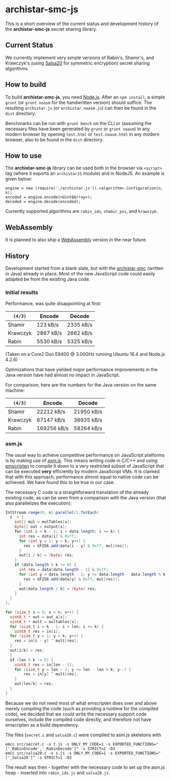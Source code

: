 # archistar-smc-js

This is a short overview of the current status and development history of the **archistar-smc-js** secret sharing library.

## Current Status

We currently implement very simple versions of Rabin's, Shamir's, and Krawczyk's (using [Salsa20](https://en.wikipedia.org/wiki/Salsa20) for symmetric encryption) secret sharing algorithms.

## How to build

To build **archistar-smc-js**, you need [Node.js](https://nodejs.org). After an `npm install`, a simple `grunt` (or `grunt noasm` for the handwritten version) should suffice. The resulting `archistar.js` (or `archistar.noasm.js`) can then be found in the `dist` directory.

Benchmarks can be run with `grunt bench` on the CLI or (assuming the necessary files have been generated by `grunt` or `grunt noasm`) in any modern browser by opening `test.html` or `test.noasm.html` in any modern browser, also to be found in the `dist` directory.

## How to use

The **archistar-smc-js** library can be used both in the browser via `<script>` tag (where it exports an `archistarJS` module) and in NodeJS. An example is given below:

```
engine = new (require('./archistar.js')).<algorithm>.Configuration(n, k);
encoded = engine.encode(<Uint8Array>);
decoded = engine.decode(encoded);
```

Currently supported algorithms are `rabin_ids`, `shamir_pss`, and `krawczyk`.

## WebAssembly

It is planned to also ship a [WebAssembly](http://webassembly.org) version in the near future.

## History

Development started from a blank slate, but with the [archistar-smc](https://github.com/Archistar/archistar-smc) (written in Java) already in place. Most of the new JavaScript code could easily adapted be from the existing Java code.

### Initial results

Performance, was quite disappointing at first:

| `(4/3)`  | Encode    | Decode    |
| -------- | --------- | --------- |
| Shamir   |  123 kB/s | 2335 kB/s |
| Krawczyk | 2867 kB/s | 2662 kB/s |
| Rabin    | 5530 kB/s | 5325 kB/s |

(Taken on a Core2 Duo E8400 @ 3.00GHz running Ubuntu 16.4 and Node.js 4.2.6)

Optimizations that have yielded *major* performance improvements in the Java version have had almost no impact in JavaScript.

For comparison, here are the numbers for the Java version on the same machine:

| `(4/3)`  | Encode      | Decode     |
| -------- | ----------- | ---------- |
| Shamir   |  22212 kB/s | 21950 kB/s |
| Krawczyk |  67147 kB/s | 38935 kB/s |
| Rabin    | 169256 kB/s | 58264 kB/s |

### asm.js

The usual way to achieve competitive performance on JavaScript platforms is by making use of [asm.js](http://asmjs.org). This means writing code in C/C++ and using [emscripten](https://kripken.github.io/emscripten-site/index.html) to compile it down to a very restricted subset of JavaScript that can be executed **very** efficiently by modern JavaScript VMs. It is claimed that with this approach, performance almost equal to native code can be achieved. We have found this to be true in our case.

The necessary C code is a straightforward translation of the already existing code, as can be seen from a comparison with the Java version (that also parallelizes the execution):

```java
IntStream.range(0, n).parallel().forEach(
  x -> {
    int[] mul = mulTables[x];
    byte[] out = output[x];
    for (int i = k - 1; i < data.length; i += k) {
      int res = data[i] & 0xff;
      for (int y = 1; y < k; y++) {
        res = GF256.add(data[i - y] & 0xff, mul[res]);
      }
      out[i / k] = (byte) res;
    }
    if (data.length % k != 0) {
      int res = data[data.length - 1] & 0xff;
      for (int y = data.length - 2; y >= data.length - data.length % k; y--) {
        res = GF256.add(data[y] & 0xff, mul[res]);
      }
      out[data.length / k] = (byte) res;
    }
  }
);
```

```c
for (size_t x = 0; x < n; x++) {
  uint8_t * out = out_a[x];
  uint8_t * mult = multables[x];
  for (size_t i = k - 1; i < len; i += k) {
  	uint8_t res = in[i];
  for (size_t y = 1; y < k; y++) {
  	res = in[i - y] ^ mult[res];
  }
  out[i/k] = res;
  }
  if (len % k != 0) {
  	uint8_t res = in[len - 1];
  	for (size_t y = len - 2; y >= len - len % k; y--) {
  		res = in[y] ^ mult[res];
  	}
  	out[len/k] = res;
  }
}
```

Because we do not need most of what emscripten does over and above merely compiling the code (such as providing a runtime for the compiled code), we decided that we could write the necessary support code ourselves, include the compiled code directly, and therefore not have emscripten as a build dependency.

The files (`secret.c` and `salsa20.c`) were compiled to asm.js skeletons with

```shell
emcc src/secret.c -o t.js -s ONLY_MY_CODE=1 -s EXPORTED_FUNCTIONS="['_RabinEncode','_RabinDecode']" -s STRICT=1 -O3
emcc src/salsa20.c -o s.js -s ONLY_MY_CODE=1 -s EXPORTED_FUNCTIONS="['_Salsa20']" -s STRICT=1 -O3
```

The result was then - together with the necessary code to set up the asm.js heap - inserted into `rabin_ids.js` and `salsa20.js`.
